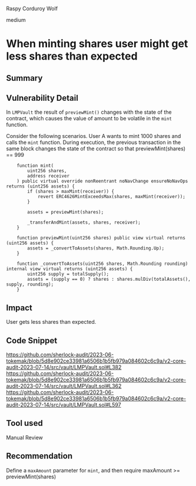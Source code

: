 Raspy Corduroy Wolf

medium

# When minting shares user might get less shares than expected
## Summary

## Vulnerability Detail

In `LMPVault` the result of `previewMint()` changes with the state of the contract, which causes the value of amount to be volatile in the `mint` function.

Consider the following scenarios.
User A wants to mint 1000 shares and calls the `mint` function.
During execution, the previous transaction in the same block changes the state of the contract so that previewMint(shares) == 999

```solidity
    function mint(
        uint256 shares,
        address receiver
    ) public virtual override nonReentrant noNavChange ensureNoNavOps returns (uint256 assets) {
        if (shares > maxMint(receiver)) {
            revert ERC4626MintExceedsMax(shares, maxMint(receiver));
        }

        assets = previewMint(shares);

        _transferAndMint(assets, shares, receiver);
    }
```

```solidity
    function previewMint(uint256 shares) public view virtual returns (uint256 assets) {
        assets = _convertToAssets(shares, Math.Rounding.Up);
    }
```

```solidity
    function _convertToAssets(uint256 shares, Math.Rounding rounding) internal view virtual returns (uint256 assets) {
        uint256 supply = totalSupply();
        assets = (supply == 0) ? shares : shares.mulDiv(totalAssets(), supply, rounding);
    }
```

## Impact
User gets less shares than expected.

## Code Snippet
https://github.com/sherlock-audit/2023-06-tokemak/blob/5d8e902ce33981a6506b1b5fb979a084602c6c9a/v2-core-audit-2023-07-14/src/vault/LMPVault.sol#L382
https://github.com/sherlock-audit/2023-06-tokemak/blob/5d8e902ce33981a6506b1b5fb979a084602c6c9a/v2-core-audit-2023-07-14/src/vault/LMPVault.sol#L362
https://github.com/sherlock-audit/2023-06-tokemak/blob/5d8e902ce33981a6506b1b5fb979a084602c6c9a/v2-core-audit-2023-07-14/src/vault/LMPVault.sol#L597

## Tool used
Manual Review

## Recommendation
Define a `maxAmount` parameter for `mint`, and then require maxAmount >= previewMint(shares) 
